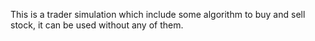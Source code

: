 This is a trader simulation which include some algorithm to buy and sell stock, it can be used without any of them.
